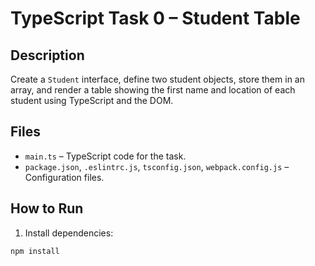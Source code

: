# TypeScript Task 0 – Student Table

## Description
Create a `Student` interface, define two student objects, store them in an array, and render a table showing the first name and location of each student using TypeScript and the DOM.

## Files
- `main.ts` – TypeScript code for the task.
- `package.json`, `.eslintrc.js`, `tsconfig.json`, `webpack.config.js` – Configuration files.

## How to Run
1. Install dependencies:
```bash
npm install